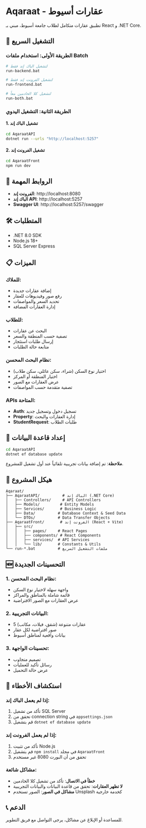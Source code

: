 # Aqaraat - عقارات أسيوط

تطبيق عقارات متكامل لطلاب جامعة أسيوط، مبني بـ React و .NET Core.

## 🚀 التشغيل السريع

### الطريقة الأولى: استخدام ملفات Batch
```bash
# لتشغيل الباك إند فقط
run-backend.bat

# لتشغيل الفرونت إند فقط  
run-frontend.bat

# لتشغيل كلا الخادمين معاً
run-both.bat
```

### الطريقة الثانية: التشغيل اليدوي

#### 1. تشغيل الباك إند
```bash
cd AqaraatAPI
dotnet run --urls "http://localhost:5257"
```

#### 2. تشغيل الفرونت إند
```bash
cd AqaraatFront
npm run dev
```

## 📍 الروابط المهمة

- **الفرونت إند**: http://localhost:8080
- **الباك إند API**: http://localhost:5257
- **Swagger UI**: http://localhost:5257/swagger

## 🛠️ المتطلبات

- .NET 8.0 SDK
- Node.js 18+ 
- SQL Server Express

## 📋 الميزات

### للملاك:
- إضافة عقارات جديدة
- رفع صور وفيديوهات للعقار
- تحديد السعر والمواصفات
- إدارة العقارات المضافة

### للطلاب:
- البحث عن عقارات
- تصفية حسب المنطقة والسعر
- إرسال طلبات استئجار
- متابعة حالة الطلبات

### نظام البحث المحسن:
- اختيار نوع السكن (شراء، سكن عائلي، سكن طلاب)
- اختيار المنطقة أو المركز
- عرض العقارات مع الصور
- تصفية متقدمة حسب المواصفات

### APIs المتاحة:
- **Auth**: تسجيل دخول وتسجيل جديد
- **Property**: إدارة العقارات والبحث
- **StudentRequest**: طلبات الطلاب

## 🔧 إعداد قاعدة البيانات

```bash
cd AqaraatAPI
dotnet ef database update
```

**ملاحظة**: تم إضافة بيانات تجريبية تلقائياً عند أول تشغيل للمشروع.

## 📁 هيكل المشروع

```
Aqaraat/
├── AqaraatAPI/          # الباك إند (.NET Core)
│   ├── Controllers/     # API Controllers
│   ├── Models/         # Entity Models
│   ├── Services/       # Business Logic
│   ├── Data/          # Database Context & Seed Data
│   └── DTOs/          # Data Transfer Objects
├── AqaraatFront/       # الفرونت إند (React + Vite)
│   ├── src/
│   │   ├── pages/     # React Pages
│   │   ├── components/ # React Components
│   │   ├── services/  # API Services
│   │   └── lib/       # Constants & Utils
└── run-*.bat          # ملفات التشغيل السريع
```

## 🆕 التحسينات الجديدة

### 1. نظام البحث المحسن:
- واجهة سهلة لاختيار نوع السكن
- قائمة شاملة بالمناطق والمراكز
- عرض العقارات مع الصور الافتراضية

### 2. البيانات التجريبية:
- 5 عقارات متنوعة (شقق، فيلات، مكاتب)
- صور افتراضية لكل عقار
- بيانات واقعية لمناطق أسيوط

### 3. تحسينات الواجهة:
- تصميم متجاوب
- رسائل تأكيد للعمليات
- عرض حالة التحميل

## 🐛 استكشاف الأخطاء

### إذا لم يعمل الباك إند:
1. تأكد من تشغيل SQL Server
2. تحقق من connection string في `appsettings.json`
3. قم بتشغيل `dotnet ef database update`

### إذا لم يعمل الفرونت إند:
1. تأكد من تثبيت Node.js
2. قم بتشغيل `npm install` في مجلد `AqaraatFront`
3. تحقق من أن البورت 8080 غير مستخدم

### مشاكل شائعة:
- **خطأ في الاتصال**: تأكد من تشغيل كلا الخادمين
- **لا تظهر العقارات**: تحقق من قاعدة البيانات والبيانات التجريبية
- **مشاكل في الصور**: الصور تستخدم Unsplash كخدمة خارجية

## 📞 الدعم

للمساعدة أو الإبلاغ عن مشاكل، يرجى التواصل مع فريق التطوير. 